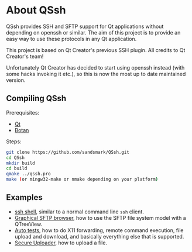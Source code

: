 About QSsh
==========

QSsh provides SSH and SFTP support for Qt applications without depending on
openssh or similar. The aim of this project is to provide an easy way to use
these protocols in any Qt application.

This project is based on Qt Creator's previous SSH plugin. All credits to
Qt Creator's team!

Unfortunately Qt Creator has decided to start using openssh instead (with some
hacks invoking it etc.), so this is now the most up to date maintained version.


Compiling QSsh
--------------

Prerequisites:
   * [Qt](https://www.qt.io/)
   * [Botan](https://botan.randombit.net/)

Steps:
```bash
git clone https://github.com/sandsmark/QSsh.git
cd QSsh
mkdir build
cd build
qmake ../qssh.pro
make (or mingw32-make or nmake depending on your platform)
```

Examples
--------

 * [ssh shell](tests/manual/ssh/shell/), similar to a normal command line `ssh` client.
 * [Graphical SFTP browser](tests/manual/ssh/sftpfsmodel/), how to use the SFTP file system model with a QTreeView.
 * [Auto tests](tests/auto/ssh/), how to do X11 forwarding, remote command execution, file upload and download, and basically everything else that is supported.
 * [Secure Uploader](examples/SecureUploader/), how to upload a file.
